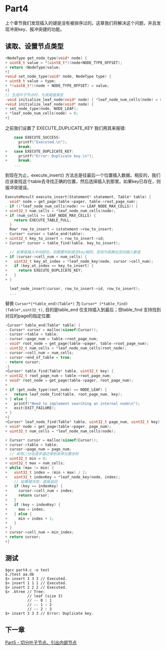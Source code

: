 # Part4

上个章节我们发现插入的键是没有被排序过的。这章我们将解决这个问题，并且发现冲突key、报冲突键的功能。

## 读取、设置节点类型

```c
+NodeType get_node_type(void* node) {
+ uint8_t value = *(uint8_t*)(node+NODE_TYPE_OFFSET);
+ return (NodeType)value;
+}
+void set_node_type(void* node, NodeType type) {
+ uint8_t value = type;
+ *(uint8_t*)(node + NODE_TYPE_OFFSET) = value;
+}
// 生成叶子节点时，为其赋值类型
-void initialize_leaf_node(void* node) { *leaf_node_num_cells(node) = 0; }
+void initialize_leaf_node(void* node) {
+ set_node_type(node, NODE_LEAF);
+ *leaf_node_num_cells(node) = 0;
+}
```

之前我们设置了 EXECUTE_DUPLICATE_KEY 我们用其来报错:

```c
    case EXECUTE_SUCCESS:
      printf("Executed.\n");
      break;
+   case EXECUTE_DUPLICATE_KEY:
+     printf("Error: Duplicate key.\n");
+     break;
    ...
```

到现在为止，execute_insert() 方法总是往最后一个位置插入数据。相反的，我们应该查找这个table去寻找正确的位置，然后选择插入到那里。如果key已存在，则报冲突错误。

```c
ExecuteResult execute_insert(Statement* statement, Table* table) {
  void* node = get_page(table->pager, table->root_page_num);
- if ((*leaf_node_num_cells(node) >= LEAF_NODE_MAX_CELLS)) {
+ uint32_t num_cells = *leaf_node_num_cells(node);
+ if (num_cells >= LEAF_NODE_MAX_CELLS) {
    return EXECUTE_TABLE_FULL;
  }
  Row* row_to_insert = &statement->row_to_insert;
- Cursor* cursor = table_end(table);
+ uint32_t key_to_insert = row_to_insert->id;
+ Cursor* cursor = table_find(table, key_to_insert);

  // 如果是插入中间部位，则需要判别是否key相同，否则为其腾出空间插入数值
+ if (cursor->cell_num < num_cells) {
+   uint32_t key_at_index = *leaf_node_key(node, cursor->cell_num);
+   if (key_at_index == key_to_insert) {
+     return EXECUTE_DUPLICATE_KEY;
+   }
+ }

  leaf_node_insert(cursor, row_to_insert->id, row_to_insert);
  ...
```

替换 `Cursor*(*table_end)(Table*)` 为 `Cursor* (*table_find)(Table*,uint32_t)`, 目的是table_end 仅支持插入到最后；但table_find 支持找到对应的page的指定位置:

```c
-Cursor* table_end(Table* table) {
- Cursor* cursor = malloc(sizeof(Cursor));
- cursor->table = table;
- cursor->page_num = table->root_page_num;
- void* root_node = get_page(table->pager, table->root_page_num);
- uint32_t num_cells = *leaf_node_num_cells(root_node);
- cursor->cell_num = num_cells;
- cursor->end_of_table = true;
- return cursor;
-}
+Cursor* table_find(Table* table, uint32_t key) {
+ uint32_t root_page_num = table->root_page_num;
+ void* root_node = get_page(table->pager, root_page_num);
+
+ if (get_node_type(root_node) == NODE_LEAF) {
+   return leaf_node_find(table, root_page_num, key);
+ } else {
+   printf("Need to implement searching an internal node\n");
+   exit(EXIT_FAILURE);
+ }
+}
+Cursor* leaf_node_find(Table* table, uint32_t page_num, uint32_t key) {
+ void* node = get_page(table->pager, page_num);
+ uint32_t num_cells = *leaf_node_num_cells(node);

+ Cursor* cursor = malloc(sizeof(Cursor));
+ cursor->table = table;
+ cursor->page_num = page_num;
  // 采用二分法逐步逼近得到具体位置坐标
+ uint32_t min = 0;
+ uint32_t max = num_cells;
+ while (max != min) {
+   uint32_t index = (min + max) / 2;
+   uint32_t indexKey = *leaf_node_key(node, index);
    // 如果键冲突，直接返回
+   if (key == indexKey) {
+     cursor->cell_num = index;
+     return cursor;
+   }
+   if (key < indexKey) {
+     max = index;
+   } else {
+     min = index + 1;
+   }
+ }
+ cursor->cell_num = min_index;
+ return cursor;
+}
```

## 测试

    $gcc part4.c -o test
    $./test aa.db
    $> insert 3 3 3 // Executed.
    $> insert 1 1 1 // Executed.
    $> insert 2 2 2 // Executed.
    $> .btree // Tree:
              // leaf (size 3)
              // -- 0 : 1
              // -- 1 : 2
              // -- 2 : 3
    $> insert 3 3 3 // Error: Duplicate key.

## 下一章

[Part5 - 切分叶子节点、引出内部节点](./part5.md)
